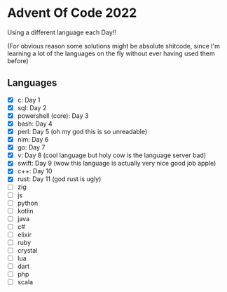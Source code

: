 # Advent Of Code 2022

Using a different language each Day!!

(For obvious reason some solutions might be absolute shitcode, since I'm learning
a lot of the languages on the fly without ever having used them before)

## Languages

- [x] c: Day 1
- [x] sql: Day 2
- [x] powershell (core): Day 3
- [x] bash: Day 4
- [x] perl: Day 5 (oh my god this is so unreadable)
- [x] nim: Day 6
- [x] go: Day 7
- [x] v: Day 8 (cool language but holy cow is the language server bad)
- [x] swift: Day 9 (wow this language is actually very nice good job apple)
- [x] c++: Day 10
- [x] rust: Day 11 (god rust is ugly)
- [ ] zig
- [ ] js
- [ ] python
- [ ] kotlin
- [ ] java
- [ ] c#
- [ ] elixir
- [ ] ruby
- [ ] crystal
- [ ] lua
- [ ] dart
- [ ] php
- [ ] scala
